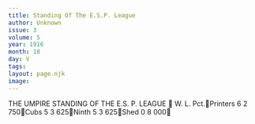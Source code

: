 ```yaml
---
title: Standing Of The E.S.P. League
author: Unknown
issue: 3
volume: 5
year: 1916
month: 18
day: V
tags:
layout: page.njk
image:
---
```

THE UMPIRE STANDING OF THE E.S. P. LEAGUE 		W. L. Pct.Printers	6   2  750Cubs		5   3  625Ninth	5   3  625Shed		0   8  000
